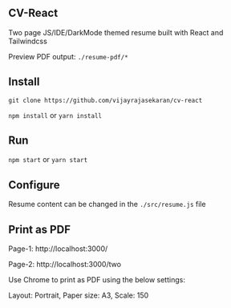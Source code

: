 ## CV-React

Two page JS/IDE/DarkMode themed resume built with React and Tailwindcss

Preview PDF output: `./resume-pdf/*`

## Install

`git clone https://github.com/vijayrajasekaran/cv-react`

`npm install` or `yarn install`

## Run

`npm start` or `yarn start`

## Configure

Resume content can be changed in the `./src/resume.js` file

## Print as PDF

Page-1: http://localhost:3000/

Page-2: http://localhost:3000/two

Use Chrome to print as PDF using the below settings:

Layout: Portrait,
Paper size: A3,
Scale: 150